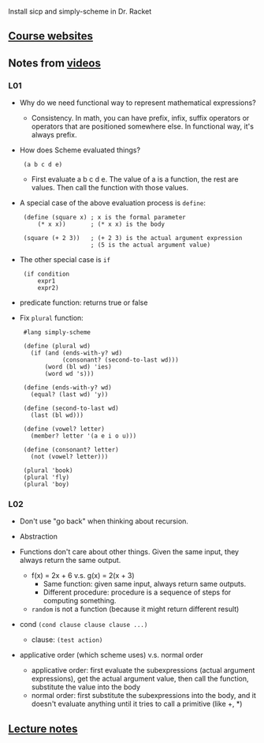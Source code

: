 Install sicp and simply-scheme in Dr. Racket

## [Course websites](https://inst.eecs.berkeley.edu//~cs61a/su10/index.html)

## Notes from [videos](https://www.youtube.com/playlist?list=PLhMnuBfGeCDNgVzLPxF9o5UNKG1b-LFY9)

### L01

 - Why do we need functional way to represent mathematical expressions?

   - Consistency. In math, you can have prefix, infix, suffix operators or operators that are positioned somewhere else. In functional way, it's always prefix.

 - How does Scheme evaluated things?

        (a b c d e)
 
   - First evaluate a b c d e. The value of a is a function, the rest are values. Then call the function with those values. 

 - A special case of the above evaluation process is `define`:

    
        (define (square x) ; x is the formal parameter
            (* x x))       ; (* x x) is the body
    
        (square (+ 2 3))   ; (+ 2 3) is the actual argument expression 
                           ; (5 is the actual argument value)
 - The other special case is `if`
		
		(if condition
		    expr1
		    expr2)
 - predicate function: returns true or false
 - Fix `plural` function:

		#lang simply-scheme
		
		(define (plural wd)
		  (if (and (ends-with-y? wd)
		           (consonant? (second-to-last wd)))
		      (word (bl wd) 'ies)
		      (word wd 's)))
		
		(define (ends-with-y? wd)
		  (equal? (last wd) 'y))
		
		(define (second-to-last wd)
		  (last (bl wd)))
		  
		(define (vowel? letter)
		  (member? letter '(a e i o u)))
		
		(define (consonant? letter)
		  (not (vowel? letter)))
		
		(plural 'book)
		(plural 'fly)
		(plural 'boy)

### L02

 - Don't use "go back" when thinking about recursion.
 - Abstraction
 - Functions don't care about other things. Given the same input, they always return the same output.
   - f(x) = 2x + 6 v.s. g(x) = 2(x + 3)
     - Same function: given same input, always return same outputs.
     - Different procedure: procedure is a sequence of steps for computing something.
   - `random` is not a function (because it might return different result)
 - cond `(cond clause clause clause ...)`
   - clause: `(test action)`
        
 - applicative order (which scheme uses) v.s. normal order
   - applicative order: first evaluate the subexpressions (actual argument expressions), get the actual argument value, then call the function, substitute the value into the body
   - normal order: first substitute the subexpressions into the body, and it doesn't evaluate anything until it tries to call a primitive (like +, *)
  
## [Lecture notes](https://web.archive.org/web/20091127212630/http://inst.eecs.berkeley.edu/~cs61a/reader/notes.pdf)